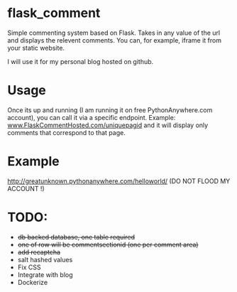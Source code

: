 # flask_comment

Simple commenting system based on Flask. Takes in any value of the url and displays the relevent comments. You can, for example, iframe it from your static website.

I will use it for my personal blog hosted on github.

# Usage

Once its up and running (I am running it on free PythonAnywhere.com account), you can call it via a specific endpoint.
Example:
www.FlaskCommentHosted.com/uniquepagid and it will display only comments that correspond to that page.

# Example
http://greatunknown.pythonanywhere.com/helloworld/
(DO NOT FLOOD MY ACCOUNT !)

# TODO:
- ~~db backed database, one table required~~
- ~~one of row will be commentsectionid (one per comment area)~~
- ~~add recaptcha~~
- salt hashed values
- Fix CSS
- Integrate with blog
- Dockerize
